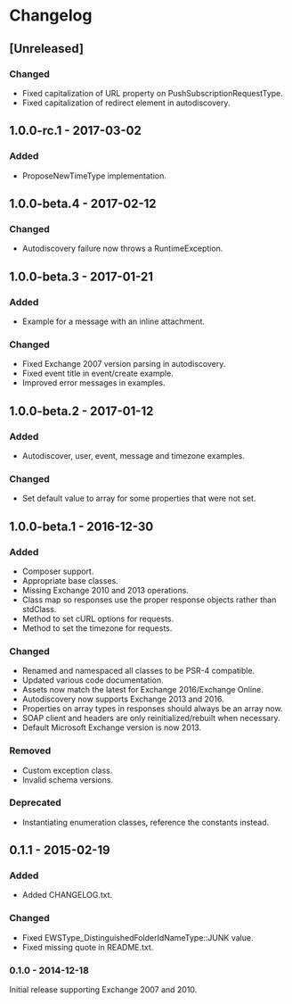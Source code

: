 # Changelog

## [Unreleased]

### Changed
- Fixed capitalization of URL property on PushSubscriptionRequestType.
- Fixed capitalization of redirect element in autodiscovery.

## 1.0.0-rc.1 - 2017-03-02

### Added
- ProposeNewTimeType implementation.

## 1.0.0-beta.4 - 2017-02-12

### Changed
- Autodiscovery failure now throws a RuntimeException.

## 1.0.0-beta.3 - 2017-01-21

### Added
- Example for a message with an inline attachment.

### Changed
- Fixed Exchange 2007 version parsing in autodiscovery.
- Fixed event title in event/create example.
- Improved error messages in examples.

## 1.0.0-beta.2 - 2017-01-12

### Added
- Autodiscover, user, event, message and timezone examples.

### Changed
- Set default value to array for some properties that were not set.

## 1.0.0-beta.1 - 2016-12-30

### Added
- Composer support.
- Appropriate base classes.
- Missing Exchange 2010 and 2013 operations.
- Class map so responses use the proper response objects rather than stdClass.
- Method to set cURL options for requests.
- Method to set the timezone for requests.

### Changed
- Renamed and namespaced all classes to be PSR-4 compatible.
- Updated various code documentation.
- Assets now match the latest for Exchange 2016/Exchange Online.
- Autodiscovery now supports Exchange 2013 and 2016.
- Properties on array types in responses should always be an array now.
- SOAP client and headers are only reinitialized/rebuilt when necessary.
- Default Microsoft Exchange version is now 2013.

### Removed
- Custom exception class.
- Invalid schema versions.

### Deprecated
- Instantiating enumeration classes, reference the constants instead.

## 0.1.1 - 2015-02-19

### Added
- Added CHANGELOG.txt.

### Changed
- Fixed EWSType_DistinguishedFolderIdNameType::JUNK value.
- Fixed missing quote in README.txt.

### 0.1.0 - 2014-12-18

Initial release supporting Exchange 2007 and 2010.
